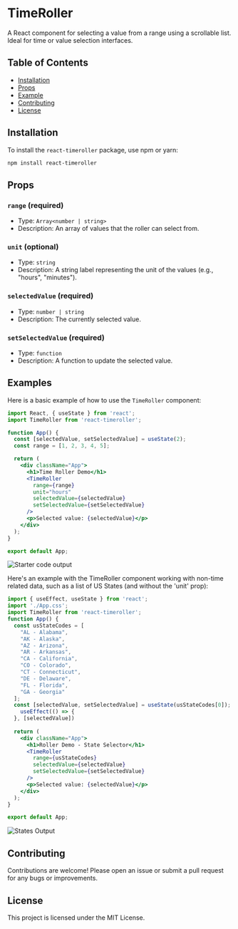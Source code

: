 # TimeRoller

A React component for selecting a value from a range using a scrollable list. Ideal for time or value selection interfaces.

## Table of Contents

- [Installation](#installation)
- [Props](#props)
- [Example](#example)
- [Contributing](#contributing)
- [License](#license)

## Installation

To install the `react-timeroller` package, use npm or yarn:

```bash
npm install react-timeroller
```

## Props

### `range` (required)
- Type: `Array<number | string>`
- Description: An array of values that the roller can select from.

### `unit` (optional)
- Type: `string`
- Description: A string label representing the unit of the values (e.g., "hours", "minutes").

### `selectedValue` (required)
- Type: `number | string`
- Description: The currently selected value.

### `setSelectedValue` (required)
- Type: `function`
- Description: A function to update the selected value.

## Examples

Here is a basic example of how to use the `TimeRoller` component:

```jsx
import React, { useState } from 'react';
import TimeRoller from 'react-timeroller';

function App() {
  const [selectedValue, setSelectedValue] = useState(2);
  const range = [1, 2, 3, 4, 5];

  return (
    <div className="App">
      <h1>Time Roller Demo</h1>
      <TimeRoller
        range={range}
        unit="hours"
        selectedValue={selectedValue}
        setSelectedValue={setSelectedValue}
      />
      <p>Selected value: {selectedValue}</p>
    </div>
  );
}

export default App;
```

![Starter code output](https://imgur.com/14ext8M.gif)

Here's an example with the TimeRoller component working with non-time related data, such as a list of US States (and without the 'unit' prop):

```jsx
import { useEffect, useState } from 'react';
import './App.css';
import TimeRoller from 'react-timeroller';
function App() {
  const usStateCodes = [
    "AL - Alabama",
    "AK - Alaska",
    "AZ - Arizona",
    "AR - Arkansas",
    "CA - California",
    "CO - Colorado",
    "CT - Connecticut",
    "DE - Delaware",
    "FL - Florida",
    "GA - Georgia"
  ];
  const [selectedValue, setSelectedValue] = useState(usStateCodes[0]);
    useEffect(() => {
  }, [selectedValue])
  
  return (
    <div className="App">
      <h1>Roller Demo - State Selector</h1>
      <TimeRoller
        range={usStateCodes}
        selectedValue={selectedValue}
        setSelectedValue={setSelectedValue}
      />
      <p>Selected value: {selectedValue}</p>
    </div>
  );
}

export default App;

```

![States Output](https://i.imgur.com/TzhPJTh.gif)

## Contributing

Contributions are welcome! Please open an issue or submit a pull request for any bugs or improvements.

## License

This project is licensed under the MIT License.
